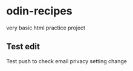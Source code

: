 # odin-recipes
very basic html practice project
## Test edit
Test push to check email privacy setting change
